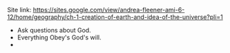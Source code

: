 


Site link:
https://sites.google.com/view/andrea-fleener-ami-6-12/home/geography/ch-1-creation-of-earth-and-idea-of-the-universe?pli=1

* Ask questions about God.
* Everything Obey's God's will.
* 

